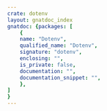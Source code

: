 ```yaml
---
crate: dotenv
layout: gnatdoc_index
gnatdoc: {packages: [
    {
    name: "Dotenv",
    qualified_name: "Dotenv",
    signature: "dotenv",
    enclosing: "",
    is_private: false,
    documentation: "",
    documentation_snippet: "",
    },
]
}
---
```

